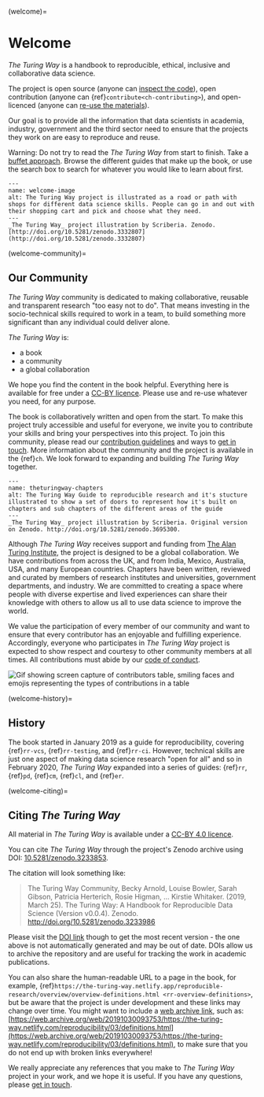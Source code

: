 (welcome)=
# Welcome

_The Turing Way_ is a handbook to reproducible, ethical, inclusive and collaborative data science. 

The project is open source (anyone can [inspect the code](https://github.com/alan-turing-institute/the-turing-way)), open contribution (anyone can {ref}`contribute<ch-contributing>`), and open-licenced (anyone can [re-use the materials](https://github.com/alan-turing-institute/the-turing-way/blob/master/LICENSE.md)).

Our goal is to provide all the information that data scientists in academia, industry, government and the third sector need to ensure that the projects they work on are easy to reproduce and reuse.

Warning: Do not try to read the _The Turing Way_ from start to finish. Take a [buffet approach](https://mobile.twitter.com/rossdavism/status/1138441421143400453). Browse the different guides that make up the book, or use the search box to search for whatever you would like to learn about first.

```{figure} figures/welcome.jpg
---
name: welcome-image
alt: The Turing Way project is illustrated as a road or path with shops for different data science skills. People can go in and out with their shopping cart and pick and choose what they need.
---
_The Turing Way_ project illustration by Scriberia. Zenodo. [http://doi.org/10.5281/zenodo.3332807](http://doi.org/10.5281/zenodo.3332807)
```

(welcome-community)=
## Our Community

_The Turing Way_ community is dedicated to making collaborative, reusable and transparent research "too easy not to do".
That means investing in the socio-technical skills required to work in a team, to build something more significant than any individual could deliver alone.

_The Turing Way_ is:

* a book
* a community
* a global collaboration

We hope you find the content in the book helpful.
Everything here is available for free under a [CC-BY licence](https://github.com/alan-turing-institute/the-turing-way/blob/master/LICENSE.md).
Please use and re-use whatever you need, for any purpose.

The book is collaboratively written and open from the start.
To make this project truly accessible and useful for everyone, we invite you to contribute your skills and bring your perspectives into this project.
To join this community, please read our [contribution guidelines](https://github.com/alan-turing-institute/the-turing-way/blob/master/CONTRIBUTING.md) and ways to [get in touch](https://github.com/alan-turing-institute/the-turing-way#get-in-touch).
More information about the community and the project is available in the {ref}`ch`.
We look forward to expanding and building _The Turing Way_ together.


```{figure} figures/theturingway-chapters.jpg
---
name: theturingway-chapters
alt: The Turing Way Guide to reproducible research and it's stucture illustrated to show a set of doors to represent how it's built on chapters and sub chapters of the different areas of the guide
---
_The Turing Way_ project illustration by Scriberia. Original version on Zenodo. http://doi.org/10.5281/zenodo.3695300.
```


Although _The Turing Way_ receives support and funding from [The Alan Turing Institute](https://www.turing.ac.uk/), the project is designed to be a global collaboration.
We have contributions from across the UK, and from India, Mexico, Australia, USA, and many European countries.
Chapters have been written, reviewed and curated by members of research institutes and universities, government departments, and industry.
We are committed to creating a space where people with diverse expertise and lived experiences can share their knowledge with others to allow us all to use data science to improve the world.

We value the participation of every member of our community and want to ensure that every contributor has an enjoyable and fulfilling experience.
Accordingly, everyone who participates in _The Turing Way_ project is expected to show respect and courtesy to other community members at all times.
All contributions must abide by our [code of conduct](https://github.com/alan-turing-institute/the-turing-way/blob/master/CODE_OF_CONDUCT.md).

![Gif showing screen capture of contributors table, smiling faces and emojis representing the types of contributions in a table](https://media.giphy.com/media/gKIUisnjpj2PS75nOJ/giphy.gif)

(welcome-history)=
## History

The book started in January 2019 as a guide for reproducibility, covering {ref}`rr-vcs`, {ref}`rr-testing`, and {ref}`rr-ci`. However, technical skills are just one aspect of making data science research "open for all" and so in February 2020, _The Turing Way_ expanded into a series of guides: {ref}`rr`, {ref}`pd`, {ref}`cm`, {ref}`cl`, and {ref}`er`.

(welcome-citing)=
## Citing _The Turing Way_

All material in _The Turing Way_ is available under a [CC-BY 4.0 licence](https://github.com/alan-turing-institute/the-turing-way/blob/master/LICENSE.md).

You can cite _The Turing Way_ through the project's Zenodo archive using DOI: [10.5281/zenodo.3233853](https://doi.org/10.5281/zenodo.3233853).

The citation will look something like:

> The Turing Way Community, Becky Arnold, Louise Bowler, Sarah Gibson, Patricia Herterich, Rosie Higman, … Kirstie Whitaker. (2019, March 25). The Turing Way: A Handbook for Reproducible Data Science (Version v0.0.4). Zenodo. http://doi.org/10.5281/zenodo.3233986

Please visit the [DOI link](https://doi.org/10.5281/zenodo.3233853) though to get the most recent version - the one above is not automatically generated and may be out of date.
DOIs allow us to archive the repository and are useful for tracking the work in academic publications.

You can also share the human-readable URL to a page in the book, for example, {ref}`https://the-turing-way.netlify.app/reproducible-research/overview/overview-definitions.html <rr-overview-definitions>`, but be aware that the project is under development and these links may change over time.
You might want to include a [web archive link](http://web.archive.org), such as: [https://web.archive.org/web/20191030093753/https://the-turing-way.netlify.com/reproducibility/03/definitions.html](https://web.archive.org/web/20191030093753/https://the-turing-way.netlify.com/reproducibility/03/definitions.html), to make sure that you do not end up with broken links everywhere!

We really appreciate any references that you make to _The Turing Way_ project in your work, and we hope it is useful.
If you have any questions, please [get in touch](https://github.com/alan-turing-institute/the-turing-way#get-in-touch).
